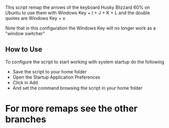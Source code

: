 This script remap the arrows of the keyboard Husky Blizzard 60% on Ubuntu to use them with Windows Key + I + J + K + L and the double quotes are Windows Key + x

Note that in this configuration the Windows Key will no longer work as a "window switcher"

## How to Use

To configure the script to start working with system startup do the following

- Save the script to your home folder
- Open the Startup Application Preferences
- Click in Add
- And set the command browsing the script in your home folder

# For more remaps see the other branches